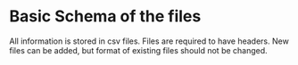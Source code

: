 # Basic Schema of the files

All information is stored in csv files. Files are required to have headers. New files can be added, but format of existing files should not be changed.
